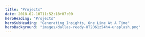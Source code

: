 ```yaml
---
title: "Projects"
date: 2018-02-10T11:52:18+07:00
heroHeading: "Projects"
heroSubHeading: "Generating Insights, One Line At A Time"
heroBackground: "images/dallas-reedy-UT2O61z54h4-unsplash.png"
---
```

